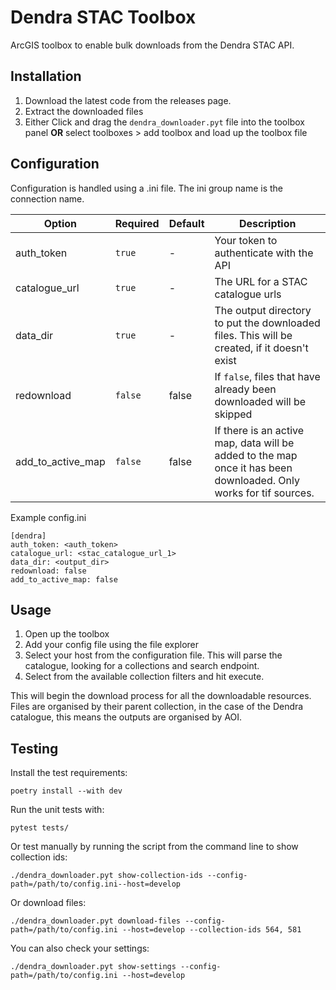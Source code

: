 # Dendra STAC Toolbox

ArcGIS toolbox to enable bulk downloads from the Dendra STAC API.

## Installation

1. Download the latest code from the releases page.
2. Extract the downloaded files
3. Either Click and drag the `dendra_downloader.pyt` file into the toolbox panel **OR** select toolboxes > add toolbox and load up the toolbox file

## Configuration

Configuration is handled using a .ini file.
The ini group name is the connection name.

| Option              | Required | Default | Description                                                                                                       |
|---------------------|----------|---------|-------------------------------------------------------------------------------------------------------------------|
| auth_token          | `true`   | -       | Your token to authenticate with the API                                                                           |
| catalogue_url      | `true`   | -       | The URL for a STAC catalogue urls                                                              |
| data_dir            | `true`   | -       | The output directory to put the downloaded files. This will be created, if it doesn't exist                       |
| redownload          | `false`  | false   | If `false`, files that have already been downloaded will be skipped                                               |
| add_to_active_map   | `false`  | false   | If there is an active map, data will be added to the map once it has been downloaded. Only works for tif sources. |


Example config.ini
```
[dendra]
auth_token: <auth_token>
catalogue_url: <stac_catalogue_url_1>
data_dir: <output_dir>
redownload: false
add_to_active_map: false
```

## Usage

1. Open up the toolbox
2. Add your config file using the file explorer
3. Select your host from the configuration file. This will parse the catalogue, looking for a collections and search endpoint.
4. Select from the available collection filters and hit execute.

This will begin the download process for all the downloadable resources. Files are organised by their parent collection, in the case of the Dendra catalogue, 
this means the outputs are organised by AOI. 

## Testing

Install the test requirements:

```shell
poetry install --with dev
```

Run the unit tests with:

``` shell
pytest tests/
```

Or test manually by running the script from the command line to show collection ids:

``` shell
./dendra_downloader.pyt show-collection-ids --config-path=/path/to/config.ini--host=develop
```

Or download files:

``` shell
./dendra_downloader.pyt download-files --config-path=/path/to/config.ini --host=develop --collection-ids 564, 581
```

You can also check your settings:

``` shell
./dendra_downloader.pyt show-settings --config-path=/path/to/config.ini --host=develop
```
